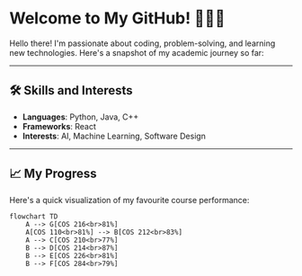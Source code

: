 # Welcome to My GitHub! 👨‍💻✨

Hello there! I'm passionate about coding, problem-solving, and learning new technologies. Here's a snapshot of my academic journey so far:

---

## 🛠️ Skills and Interests
- **Languages**: Python, Java, C++
- **Frameworks**: React
- **Interests**: AI, Machine Learning, Software Design

---

## 📈 My Progress
Here's a quick visualization of my favourite course performance:

```mermaid
flowchart TD
    A --> G[COS 216<br>81%]
    A[COS 110<br>81%] --> B[COS 212<br>83%]
    A --> C[COS 210<br>77%]
    B --> D[COS 214<br>87%]
    B --> E[COS 226<br>81%]
    B --> F[COS 284<br>79%]

